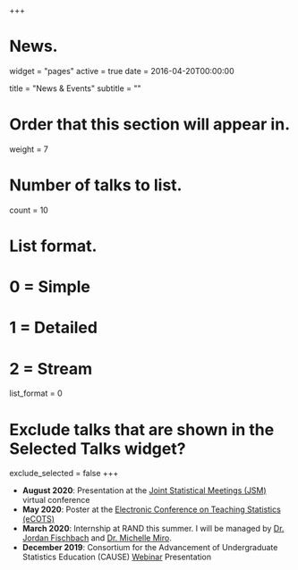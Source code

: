 +++
# News.
widget = "pages"
active = true
date = 2016-04-20T00:00:00

title = "News & Events"
subtitle = ""

# Order that this section will appear in.
weight = 7

# Number of talks to list.
count = 10

# List format.
#   0 = Simple
#   1 = Detailed
#   2 = Stream
list_format = 0

# Exclude talks that are shown in the Selected Talks widget?
exclude_selected = false
+++
* <b>August 2020</b>: Presentation at the [Joint Statistical Meetings (JSM)](https://ww2.amstat.org/meetings/jsm/2020/) virtual conference 
* <b>May 2020</b>: Poster at the [Electronic Conference on Teaching Statistics (eCOTS)](https://www.causeweb.org/cause/ecots/ecots20)
* <b>March 2020</b>: Internship at RAND this summer. I will be managed by [Dr. Jordan Fischbach](https://www.rand.org/about/people/f/fischbach_jordan.html) and [Dr. Michelle Miro](https://www.rand.org/about/people/m/miro_michelle_e.html).
* <b>December 2019</b>: Consortium for the Advancement of Undergraduate Statistics Education (CAUSE) [Webinar](https://www.causeweb.org/cause/webinar/teaching/2019-12) Presentation
